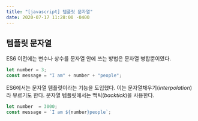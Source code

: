 ```yaml
---
title: "[javascript] 템플릿 문자열"
date: 2020-07-17 11:28:00 -0400
---
```


## 템플릿 문자열
ES6 이전에는 변수나 상수를 문자열 안에 쓰는 방법은 문자열 병합뿐이였다.
```javascript
let number = 3;
const message = "I am" + number + "people";
```
ES6에서는 문자열 템플릿이라는 기능을 도입했다. 이는 문자열채우기(*interpolation*)라 부르기도 한다. 문자열 템플릿에서는 백틱(*backtick*)을 사용한다.
```javascript
let number  = 3000;
const message = `I am ${number}people`;
```